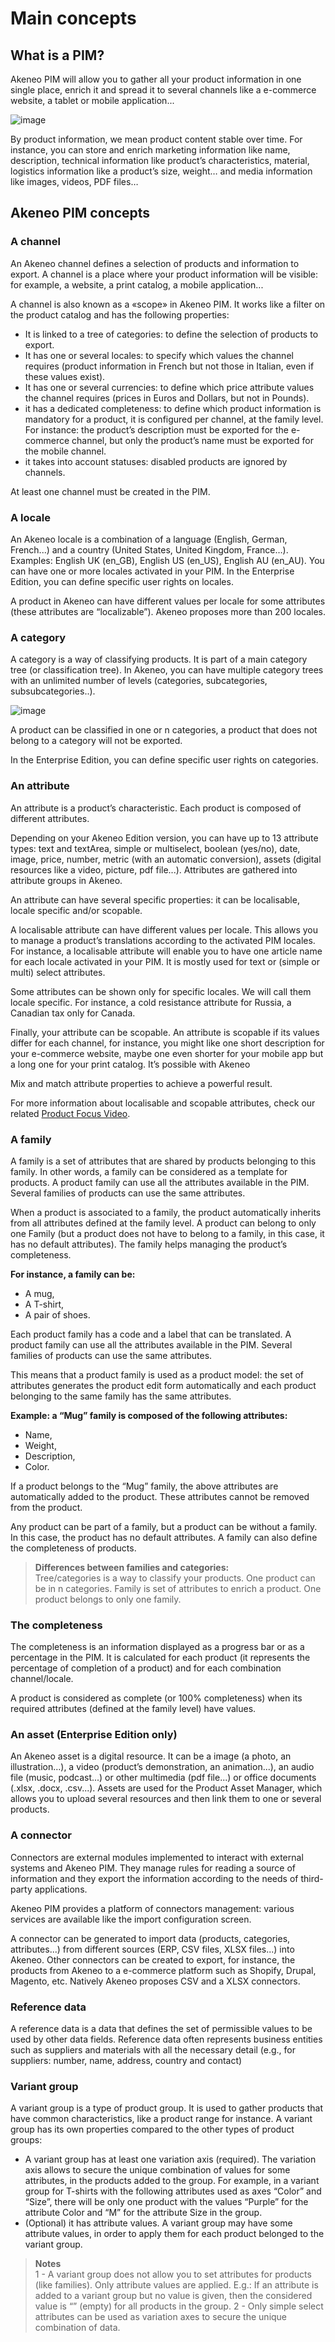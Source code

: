 # Main concepts

## What is a PIM?

Akeneo PIM will allow you to gather all your product information in one single place, enrich it and spread it to several channels like a e-commerce website, a tablet or mobile application...

![image](../img/Akn_dashboard.jpg)

By product information, we mean product content stable over time. For instance, you can store and enrich marketing information like name, description, technical information like product’s characteristics, material, logistics information like a product’s size, weight… and media information like images, videos, PDF files…

## Akeneo PIM concepts

### A channel

An Akeneo channel defines a selection of products and information to export. A channel is a place where your product information will be visible: for example, a website, a print catalog, a mobile application...

A channel is also known as a «scope» in Akeneo PIM. It works like a filter on the product catalog and has the following properties:

*   It is linked to a tree of categories: to define the selection of products to export.
*   It has one or several locales: to specify which values the channel requires (product information in French but not those in Italian, even if these values exist).
*   It has one or several currencies: to define which price attribute values the channel requires (prices in Euros and Dollars, but not in Pounds).
*   it has a dedicated completeness: to define which product information is mandatory for a product, it is configured per channel, at the family level. For instance: the product’s description must be exported for the e-commerce channel, but only the product’s name must be exported for the mobile channel.
*   it takes into account statuses: disabled products are ignored by channels.

At least one channel must be created in the PIM.

### A locale

An Akeneo locale is a combination of a language (English, German, French...) and a country (United States, United Kingdom, France…). Examples: English UK (en_GB), English US (en_US), English AU (en_AU). You can have one or more locales activated in your PIM. In the Enterprise Edition, you can define specific user rights on locales.

A product in Akeneo can have different values per locale for some attributes (these attributes are “localizable”). Akeneo proposes more than 200 locales.

### A category

A category is a way of classifying products. It is part of a main category tree (or classification tree). In Akeneo, you can have multiple category trees with an unlimited number of levels (categories, subcategories, subsubcategories..).

![image](../img/Akn_dashboard.jpg)

A product can be classified in one or n categories, a product that does not belong to a category will not be exported.

In the Enterprise Edition, you can define specific user rights on categories.

### An attribute

An attribute is a product’s characteristic. Each product is composed of different attributes.

Depending on your Akeneo Edition version, you can have up to 13 attribute types: text and textArea, simple or multiselect, boolean (yes/no), date, image, price, number, metric (with an automatic conversion), assets (digital resources like a video, picture, pdf file...). Attributes are gathered into attribute groups in Akeneo.

An attribute can have several specific properties: it can be localisable, locale specific and/or scopable.

A localisable attribute can have different values per locale. This allows you to manage a product’s translations according to the activated PIM locales. For instance, a localisable attribute will enable you to have one article name for each locale activated in your PIM. It is mostly used for text or (simple or multi) select attributes.

Some attributes can be shown only for specific locales. We will call them locale specific. For instance, a cold resistance attribute for Russia, a Canadian tax only for Canada.

Finally, your attribute can be scopable. An attribute is scopable if its values differ for each channel, for instance, you might like one short description for your e-commerce website, maybe one even shorter for your mobile app but a long one for your print catalog. It’s possible with Akeneo

Mix and match attribute properties to achieve a powerful result.

For more information about localisable and scopable attributes, check our related <a href=""><span class="Hyperlien CharOverride-7">Product Focus Video</a>.

### A family

A family is a set of attributes that are shared by products belonging to this family. In other words, a family can be considered as a template for products. A product family can use all the attributes available in the PIM. Several families of products can use the same attributes.

When a product is associated to a family, the product automatically inherits from all attributes defined at the family level. A product can belong to only one Family (but a product does not have to belong to a family, in this case, it has no default attributes). The family helps managing the product’s completeness.

**For instance, a family can be:**
*   A mug,
*   A T-shirt,
*   A pair of shoes.

Each product family has a code and a label that can be translated. A product family can use all the attributes available in the PIM. Several families of products can use the same attributes.

This means that a product family is used as a product model: the set of attributes generates the product edit form automatically and each product belonging to the same family has the same attributes.

**Example: a “Mug” family is composed of the following attributes:**
*   Name,
*   Weight,
*   Description,
*   Color.

If a product belongs to the “Mug” family, the above attributes are automatically added to the product. These attributes cannot be removed from the product.

Any product can be part of a family, but a product can be without a family. In this case, the product has no default attributes. A family can also define the completeness of products.

> **Differences between families and categories:**  
  Tree/categories is a way to classify your products.
  One product can be in n categories.
  Family is set of attributes to enrich a product.
  One product belongs to only one family.

### The completeness

The completeness is an information displayed as a progress bar or as a percentage in the PIM. It is calculated for each product (it represents the percentage of completion of a product) and for each combination channel/locale.

A product is considered as complete (or 100% completeness) when its required attributes (defined at the family level) have values.

### An asset (Enterprise Edition only)

An Akeneo asset is a digital resource. It can be a image (a photo, an illustration…), a video (product’s demonstration, an animation...), an audio file (music, podcast...) or other multimedia (pdf file...) or office documents (.xlsx, .docx, .csv...). Assets are used for the Product Asset Manager, which allows you to upload several resources and then link them to one or several products.

### A connector

Connectors are external modules implemented to interact with external systems and Akeneo PIM. They manage rules for reading a source of information and they export the information according to the needs of third-party applications.

Akeneo PIM provides a platform of connectors management: various services are available like the import configuration screen.

A connector can be generated to import data (products, categories, attributes...) from different sources (ERP, CSV files, XLSX files...) into Akeneo. Other connectors can be created to export, for instance, the products from Akeneo to a e-commerce platform such as Shopify, Drupal, Magento, etc. Natively Akeneo proposes CSV and a XLSX connectors.

### Reference data

A reference data is a data that defines the set of permissible values to be used by other data fields. Reference data often represents business entities such as suppliers and materials with all the necessary detail (e.g., for suppliers: number, name, address, country and contact)

### Variant group

A variant group is a type of product group. It is used to gather products that have common characteristics, like a product range for instance. A variant group has its own properties compared to the other types of product groups:

*   A variant group has at least one variation axis (required). The variation axis allows to secure the unique combination of values for some attributes, in the products added to the group. For example, in a variant group for T-shirts with the following attributes used as axes “Color” and “Size”, there will be only one product with the values “Purple” for the attribute Color and “M” for the attribute Size in the group.
*   (Optional) it has attribute values. A variant group may have some attribute values, in order to apply them for each product belonged to the variant group.

> **Notes**  
  1 - A variant group does not allow you to set attributes for products (like families). Only attribute values are applied. E.g.: If an attribute is added to a variant group but no value is given, then the considered value is <span class="CharOverride-12">“” (empty) for all products in the group.
  2 - Only simple select attributes can be used as variation axes to secure the unique combination of data.
